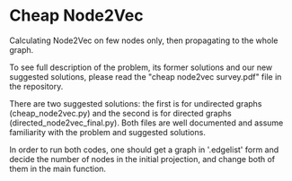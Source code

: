 # Cheap Node2Vec
Calculating Node2Vec on few nodes only, then propagating to the whole graph. 

To see full description of the problem, its former solutions and our new suggested solutions, please read the "cheap node2vec survey.pdf"
file in the repository.

There are two suggested solutions: the first is for undirected graphs (cheap_node2vec.py) and the second is for directed graphs (directed_node2vec_final.py).
Both files are well documented and assume familiarity with the problem and suggested solutions.

In order to run both codes, one should get a graph in  '.edgelist' form and decide the number of nodes in the initial projection, and
change both of them in the main function. 

